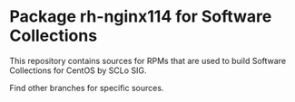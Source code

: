 # Package rh-nginx114 for Software Collections

This repository contains sources for RPMs that are used
to build Software Collections for CentOS by SCLo SIG.

Find other branches for specific sources.
